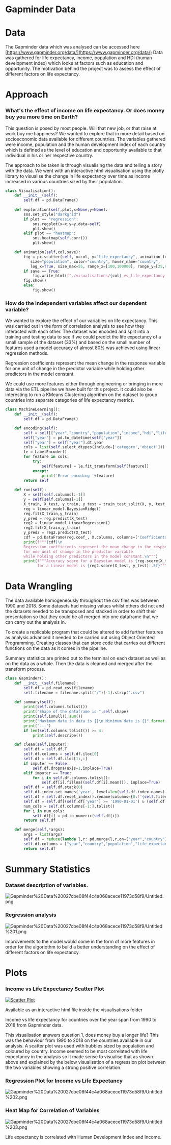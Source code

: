 # Gapminder Data

# **Data**

The Gapminder data which was analysed can be accessed here [https://www.gapminder.org/data/](https://www.gapminder.org/data/) Data was gathered for life expectancy, income, population and HDI (human development index) which looks at factors such as education and opportunity. The motivation behind the project was to assess the effect of different factors on life expectancy.

# Approach

### What's the effect of income on life expectancy. Or does money buy you more time on Earth?

This question is posed by most people. Will that new job, or that raise at work buy me happiness? We wanted to explore that in more detail based on socioeconomic data available for different countries. The variables gathered were income, population and the human development index of each country which is defined as the level of education and opportunity available to that individual in his or her respective country.

The approach to be taken is through visualising the data and telling a story with the data. We went with an interactive html visualisation using the plotly library to visualise the change in life expectancy over time as income increased in various countries sized by their population.

```python
class Visualisation():
    def __init__(self):
        self.df = pd.DataFrame()
    
    def exploration(self,plot,x=None,y=None):
        sns.set_style("darkgrid")
        if plot == "regression":
            sns.regplot(x=x,y=y,data=self)
            plt.show()
        elif plot == "heatmap":
            sns.heatmap(self.corr())
            plt.show()

    def animation(self,col,save):
        fig = px.scatter(self, x=col, y="life_expectancy", animation_frame="year", animation_group="country",
           size="population", color="country", hover_name="country",
           log_x=True, size_max=55, range_x=[100,100000], range_y=[25,90])
        if save == True:
            fig.write_html(f"./visualisations/{col}_vs_life_expectancy.html")
	    fig.show()
        else:
            fig.show()

```

### How do the independent variables affect our dependent variable?

We wanted to explore the effect of our variables on life expectancy. This was carried out in the form of correlation analysis to see how they interacted with each other. The dataset was encoded and split into a training and testing data to see if we could predict the life expectancy of a small sample of the dataset (33%) and based on the small number of features used a model accuracy of almost 80% was achieved using linear regression methods.

Regression coefficients represent the mean change in the response variable for one unit of change in the predictor variable while holding other predictors in the model constant.

We could use more features either through engineering or bringing in more data via the ETL pipeline we have built for this project. It could also be interesting to run a KMeans Clustering algorithm on the dataset to group countries into separate categories of life expectancy metrics.

```python
class MachineLearning():
    def __init__(self):
        self.df = pd.DataFrame()

    def encoding(self):
        self = self[["year","country","population","income","hdi","life_expectancy"]]
        self["year"] = pd.to_datetime(self["year"])
        self["year"] = self["year"].dt.year
        cols = list(self.select_dtypes(include=['category','object']))
        le = LabelEncoder()
        for feature in cols:
            try:
                self[feature] = le.fit_transform(self[feature])
            except:
                print('Error encoding '+feature)
        return self
   
    def run(self):
        X = self[self.columns[:-1]]
        y = self[self.columns[-1]]
        X_train, X_test, y_train, y_test = train_test_split(X, y, test_size=0.33, random_state=42)
        reg = linear_model.BayesianRidge()
        reg.fit(X_train,y_train)
        y_pred = reg.predict(X_test)
        reg2 = linear_model.LinearRegression()
        reg2.fit(X_train,y_train)
        y_pred2 = reg2.predict(X_test)
        cdf = pd.DataFrame(reg.coef_, X.columns, columns=['Coefficients'])
        print(f"""{cdf}\n
        Regression coefficients represent the mean change in the response variable
        for one unit of change in the predictor variable
        while holding other predictors in the model constant.\n""")
        print(f"""Accuracy score for a Bayseian model is {reg.score(X_test, y_test):.5f},
	          for a Linear model is {reg2.score(X_test, y_test):.5f}""")
```

# Data Wrangling

The data available homogeneously throughout the csv files was between 1990 and 2018. Some datasets had missing values whilst others did not and the datasets needed to be transposed and stacked in order to shift their presentation so that they could be all merged into one dataframe that we can carry out the analysis in.

To create a replicable program that could be altered to add further features as analysis advanced it needed to be carried out using Object Oriented Programming. Creating classes that can store code that carries out different functions on the data as it comes in the pipeline.

Summary statistics are printed out to the terminal on each dataset as well as on the data as a whole. Then the data is cleaned and merged after the transform process.

```python
class Gapminder():
    def __init__(self,filename):
        self.df = pd.read_csv(filename)
        self.filename = filename.split("/")[-1].strip(".csv")
    
    def summary(self):
        print(self.columns.tolist())
        print("Shape of the dataframe is ",self.shape)
        print(self.isnull().sum())
        print("Maximum date in data is {}\n Minimum date is {}".format(self.year.max(),self.year.min()))
        print("---")
        if len(self.columns.tolist()) >= 4:
            print(self.describe())

    def clean(self,imputer):
        self.df = self.df.T
        self.df.columns = self.df.iloc[0]
        self.df = self.df.iloc[1:,:]
        if imputer == False:
            self.df.dropna(axis=1,inplace=True)
        elif imputer == True:
            for i in self.df.columns.tolist():
                self.df[i].fillna((self.df[i].mean()), inplace=True)
        self.df = self.df.stack(0)
        self.df.index.set_names('year', level=len(self.df.index.names)-2,inplace=True)
        self.df = self.df.reset_index().rename(columns={0:f'{self.filename}'})
        self.df = self.df[(self.df['year'] >= '1990-01-01') & (self.df['year'] <= '2018-01-01')]
        num_cols = self.df.columns[-1:].tolist()
        for i in num_cols:
            self.df[i] = pd.to_numeric(self.df[i])
        return self.df

    def merge(self,*args):
        args = list(args)
        self.df = reduce(lambda l,r: pd.merge(l,r,on=["year","country"]), args)
        self.df.columns = ["year","country","population","life_expectancy","income","hdi"]
        return self.df

```

# Summary Statistics

### Dataset description of variables.

![Gapminder%20Data%20027cbe08f44c4a068acece11973d58f9/Untitled.png](Gapminder%20Data%20027cbe08f44c4a068acece11973d58f9/Untitled.png)

### Regression analysis

![Gapminder%20Data%20027cbe08f44c4a068acece11973d58f9/Untitled%201.png](Gapminder%20Data%20027cbe08f44c4a068acece11973d58f9/Untitled%201.png)

Improvements to the model would come in the form of more features in order for the algoriothm to build a better understanding on the effect of different factors on life expectancy.

# Plots

### Income vs Life Expectancy Scatter Plot

[![Scatter Plot](https://img.youtube.com/vi/fafzJoBXtyE/0.jpg)](https://youtu.be/fafzJoBXtyE)

Available as an interactive html file inside the visualisations folder

Income vs life expectancy for countries over the year span from 1990 to 2018 from Gapminder data.

This visualisation answers question 1, does money buy a longer life? This was the behaviour from 1990 to 2018 on the countries available in our analysis. A scatter plot was used with bubbles sized by population and coloured by country. Income seemed to be most correlated with life expectancy in the analysis so it made sense to visualise that as shown above and explained by the below visualisation of a regression plot between the two variables showing a strong positive correlation. 

### Regression Plot for Income vs Life Expectancy

![Gapminder%20Data%20027cbe08f44c4a068acece11973d58f9/Untitled%202.png](Gapminder%20Data%20027cbe08f44c4a068acece11973d58f9/Untitled%202.png)

### Heat Map for Correlation of Variables

![Gapminder%20Data%20027cbe08f44c4a068acece11973d58f9/Untitled%203.png](Gapminder%20Data%20027cbe08f44c4a068acece11973d58f9/Untitled%203.png)

Life expectancy is correlated with Human Development Index and Income.
